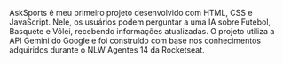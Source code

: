 AskSports é meu primeiro projeto desenvolvido com HTML, CSS e JavaScript. Nele, os usuários podem perguntar a uma IA sobre Futebol, Basquete e Vôlei, recebendo informações atualizadas. O projeto utiliza a API Gemini do Google e foi construído com base nos conhecimentos adquiridos durante o NLW Agentes 14 da Rocketseat.